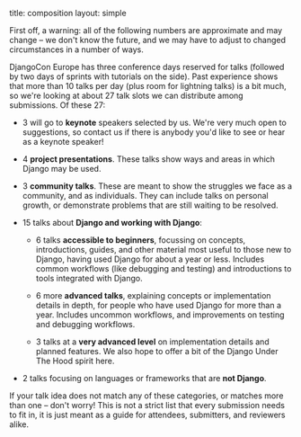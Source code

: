 title: composition
layout: simple

First off, a warning: all of the following numbers are approximate and may change – we don't know the future, and we may have to adjust to changed circumstances in a number of ways.

DjangoCon Europe has three conference days reserved for talks (followed by two days of sprints with tutorials on the side). Past experience shows that more than 10 talks per day (plus room for lightning talks) is a bit much, so we're looking at about 27 talk slots we can distribute among submissions. Of these 27:

* 3 will go to **keynote** speakers selected by us. We're very much open to suggestions, so contact us if there is anybody you'd like to see or hear as a keynote speaker!

* 4 **project presentations**. These talks show ways and areas in which Django may be used.

* 3 **community talks**. These are meant to show the struggles we face as a community, and as individuals. They can include talks on personal growth, or demonstrate problems that are still waiting to be resolved.

* 15 talks about **Django and working with Django**:

    - 6 talks **accessible to beginners**, focussing on concepts, introductions, guides, and other material most useful to those new to Django, having used Django for about a year or less. Includes common workflows (like debugging and testing) and introductions to tools integrated with Django.

    - 6 more **advanced talks**, explaining concepts or implementation details in depth, for people who have used Django for more than a year. Includes uncommon workflows, and improvements on testing and debugging workflows.
    
    - 3 talks at a **very advanced level** on implementation details and planned features. We also hope to offer a bit of the Django Under The Hood spirit here.

* 2 talks focusing on languages or frameworks that are **not Django**.

If your talk idea does not match any of these categories, or matches more than one – don't worry! This is not a strict list that every submission needs to fit in, it is just meant as a guide for attendees, submitters, and reviewers alike.

